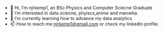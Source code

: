 - 👋 Hi, I’m njrkemp1, an BSc Physics and Computer Sciecne Graduate
- 👀 I’m interested in data sciecne, phyiscs,anime and manwha.
- 🌱 I’m currently learning how to advance my data analytics
- 📫 How to reach me njrkemp1@gmail.com or check my linkedIn profile.

<!---
njrkemp1/njrkemp1 is a ✨ special ✨ repository because its `README.md` (this file) appears on your GitHub profile.
You can click the Preview link to take a look at your changes.
--->
